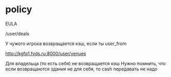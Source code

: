 # policy
EULA



/user/deals

У чужого игрока возвращается кэш, если ты user_from



http://kgfq1.fvds.ru:8000/user/venues
	
Для владельца (то есть себя) не возвращается кэш
Нужно помнить, что если возвращаются здания не для себя, то cash передавать не надо
